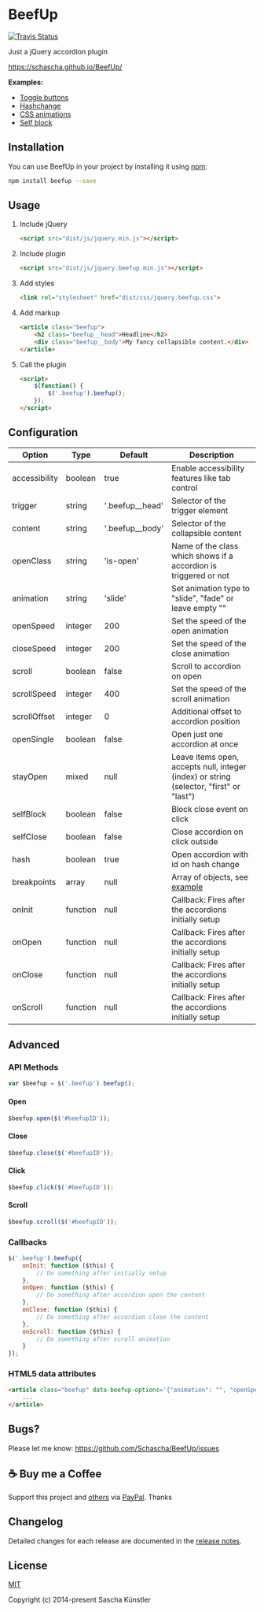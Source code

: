 # BeefUp

[![Travis Status](https://travis-ci.org/Schascha/BeefUp.svg?branch=master)](https://travis-ci.org/Schascha/BeefUp)

Just a jQuery accordion plugin

https://schascha.github.io/BeefUp/

**Examples:**

* [Toggle buttons](https://jsfiddle.net/Schascha/2Lzmfdb1/)
* [Hashchange](http://jsfiddle.net/Schascha/kovejmab/)
* [CSS animations](https://jsfiddle.net/Schascha/ohb07vzq/)
* [Self block](https://jsfiddle.net/Schascha/cek0g8ah/)

## Installation

You can use BeefUp in your project by installing it using [npm](https://www.npmjs.com/package/beefup):

```sh
npm install beefup --save
```

## Usage

1. Include jQuery

    ```html
    <script src="dist/js/jquery.min.js"></script>
    ```

2. Include plugin

    ```html
    <script src="dist/js/jquery.beefup.min.js"></script>
    ```

3. Add styles

    ```html
    <link rel="stylesheet" href="dist/css/jquery.beefup.css">
    ```

4. Add markup

    ```html
    <article class="beefup">
        <h2 class="beefup__head">Headline</h2>
        <div class="beefup__body">My fancy collapsible content.</div>
    </article>
    ```

5. Call the plugin

    ```html
    <script>
        $(function() {
            $('.beefup').beefup();
        });
    </script>
    ```

## Configuration

Option			| Type		| Default			| Description
---				| ---		| ---				| ---
accessibility	| boolean	| true				| Enable accessibility features like tab control
trigger			| string	| '.beefup__head'	| Selector of the trigger element
content			| string	| '.beefup__body'	| Selector of the collapsible content
openClass		| string	| 'is-open'			| Name of the class which shows if a accordion is triggered or not
animation		| string	| 'slide'			| Set animation type to "slide", "fade" or leave empty ""
openSpeed		| integer	| 200				| Set the speed of the open animation
closeSpeed		| integer 	| 200				| Set the speed of the close animation
scroll			| boolean	| false				| Scroll to accordion on open
scrollSpeed		| integer	| 400				| Set the speed of the scroll animation
scrollOffset	| integer	| 0					| Additional offset to accordion position
openSingle		| boolean	| false				| Open just one accordion at once
stayOpen		| mixed		| null				| Leave items open, accepts null, integer (index) or string (selector, "first" or "last")
selfBlock		| boolean	| false				| Block close event on click
selfClose		| boolean	| false				| Close accordion on click outside
hash			| boolean	| true				| Open accordion with id on hash change
breakpoints		| array		| null				| Array of objects, see [example](https://schascha.github.io/BeefUp/#breakpoints)
onInit			| function	| null				| Callback: Fires after the accordions initially setup
onOpen			| function	| null				| Callback: Fires after the accordions initially setup
onClose			| function	| null				| Callback: Fires after the accordions initially setup
onScroll		| function	| null				| Callback: Fires after the accordions initially setup

## Advanced

### API Methods

```javascript
var $beefup = $('.beefup').beefup();
```

#### Open

```javascript
$beefup.open($('#beefupID'));
```

#### Close

```javascript
$beefup.close($('#beefupID'));
```

#### Click

```javascript
$beefup.click($('#beefupID'));
```

#### Scroll

```javascript
$beefup.scroll($('#beefupID'));
```

### Callbacks

```javascript
$('.beefup').beefup({
    onInit: function ($this) {
        // Do something after initially setup
    },
    onOpen: function ($this) {
        // Do something after accordion open the content
    },
    onClose: function ($this) {
        // Do something after accordion close the content
    },
    onScroll: function ($this) {
        // Do something after scroll animation
    }
});
```

### HTML5 data attributes

```html
<article class="beefup" data-beefup-options='{"animation": "", "openSpeed": 800}'>
    ...
</article>
```

## Bugs?

Please let me know: https://github.com/Schascha/BeefUp/issues

## :coffee: Buy me a Coffee

Support this project and [others](https://github.com/Schascha?tab=repositories) via [PayPal](https://www.paypal.me/LosZahlos). Thanks

## Changelog

Detailed changes for each release are documented in the [release notes](https://github.com/Schascha/BeefUp/releases).

## License

[MIT](./LICENSE)

Copyright (c) 2014-present Sascha Künstler
